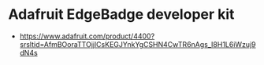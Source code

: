 # Adafruit EdgeBadge developer kit

- https://www.adafruit.com/product/4400?srsltid=AfmBOoraTTOjjlCsKEGJYnkYgCSHN4CwTR6nAgs_I8H1L6iWzuj9dN4s
